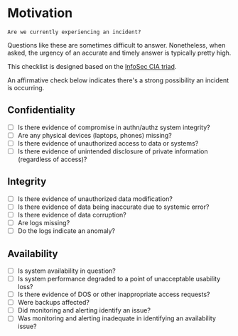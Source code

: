 # Motivation

```
Are we currently experiencing an incident?
```

Questions like these are sometimes difficult to answer. Nonetheless,
when asked, the urgency of an accurate and timely answer
is typically pretty high.

This checklist is designed based on the [InfoSec CIA triad](https://en.wikipedia.org/wiki/Information_security#Key_concepts).

An affirmative check below indicates there's a strong possibility an incident is occurring.

## Confidentiality

 - [ ] Is there evidence of compromise in authn/authz system integrity?
 - [ ] Are any physical devices (laptops, phones) missing?
 - [ ] Is there evidence of unauthorized access to data or systems?
 - [ ] Is there evidence of unintended disclosure of private information (regardless of access)?

## Integrity

 - [ ] Is there evidence of unauthorized data modification?
 - [ ] Is there evidence of data being inaccurate due to systemic error?
 - [ ] Is there evidence of data corruption?
 - [ ] Are logs missing?
 - [ ] Do the logs indicate an anomaly?

## Availability

 - [ ] Is system availability in question?
 - [ ] Is system performance degraded to a point of unacceptable usability loss?
 - [ ] Is there evidence of DOS or other inappropriate access requests?
 - [ ] Were backups affected?
 - [ ] Did monitoring and alerting identify an issue?
 - [ ] Was monitoring and alerting inadequate in identifying an availability issue?
